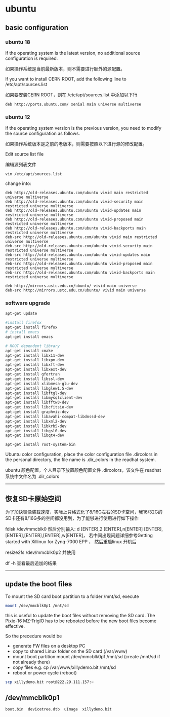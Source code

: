 <!-- ubuntu.md --- 
;; 
;; Description: 
;; Author: Hongyi Wu(吴鸿毅)
;; Email: wuhongyi@qq.com 
;; Created: 一 5月 27 21:25:03 2019 (+0800)
;; Last-Updated: 日 7月 21 18:36:38 2019 (+0800)
;;           By: Hongyi Wu(吴鸿毅)
;;     Update #: 3
;; URL: http://wuhongyi.cn -->

# ubuntu

## basic configuration

### ubuntu 18

If the operating system is the latest version, no additional source configuration is required.

如果操作系统是当前最新版本，则不需要进行额外的源配置。

If you want to install CERN ROOT, add the following line to /etc/apt/sources.list

如果要安装CERN ROOT，则在 /etc/apt/sources.list 中添加以下行

```
deb http://ports.ubuntu.com/ xenial main universe multiverse
```

### ubuntu 12

If the operating system version is the previous version, you need to modify the source configuration as follows.

如果操作系统版本是之前的老版本，则需要按照以下进行源的修改配置。

Edit source list file

编辑源列表文件

```
vim /etc/apt/sources.list
```

change into:
```
deb http://old-releases.ubuntu.com/ubuntu vivid main restricted universe multiverse   
deb http://old-releases.ubuntu.com/ubuntu vivid-security main restricted universe multiverse   
deb http://old-releases.ubuntu.com/ubuntu vivid-updates main restricted universe multiverse   
deb http://old-releases.ubuntu.com/ubuntu vivid-proposed main restricted universe multiverse   
deb http://old-releases.ubuntu.com/ubuntu vivid-backports main restricted universe multiverse   
deb-src http://old-releases.ubuntu.com/ubuntu vivid main restricted universe multiverse   
deb-src http://old-releases.ubuntu.com/ubuntu vivid-security main restricted universe multiverse   
deb-src http://old-releases.ubuntu.com/ubuntu vivid-updates main restricted universe multiverse   
deb-src http://old-releases.ubuntu.com/ubuntu vivid-proposed main restricted universe multiverse   
deb-src http://old-releases.ubuntu.com/ubuntu vivid-backports main restricted universe multiverse 

deb http://mirrors.ustc.edu.cn/ubuntu/ vivid main universe
deb-src http://mirrors.ustc.edu.cn/ubuntu/ vivid main universe
```

### software upgrade

```bash
apt-get update
```


```bash
#install firefox
apt-get install firefox
# install emacs
apt-get install emacs

# ROOT dependent library
apt-get install cmake
apt-get install libx11-dev
apt-get install libxpm-dev
apt-get install libxft-dev 
apt-get install libxext-dev
apt-get install gfortran 
apt-get install libssl-dev 
apt-get install xlibmesa-glu-dev 
apt-get install libglew1.5-dev 
apt-get install libftgl-dev 
apt-get install libmysqlclient-dev 
apt-get install libfftw3-dev 
apt-get install libcfitsio-dev 
apt-get install graphviz-dev
apt-get install libavahi-compat-libdnssd-dev 
apt-get install libxml2-dev 
apt-get install libkrb5-dev 
apt-get install libgsl0-dev 
apt-get install libqt4-dev
```

```bash
apt-get install root-system-bin
```

Ubuntu color configuration, place the color configuration file .dircolors in the personal directory, the file name is .dir_colors in the readhat system.

ubuntu 颜色配置，个人目录下放置颜色配置文件 .dircolors，该文件在 readhat 系统中文件名为 .dir_colors


----

## 恢复SD卡原始空间

为了加快镜像装载速度，实际上只格式化了8/16G左右的SD卡空间，我16/32G的SD卡还有8/16G多的空间都没用到，为了能够进行使用进行如下操作

fdisk /dev/mmcblk0
然后分别输入: d [ENTER],2 [ENTER],n[ENTER] [ENTER],[ENTER],[ENTER],[ENTER],w[ENTER]， 若中间出现问题详细参考Getting started with Xillinux for Zynq-7000 EPP ， 然后重启linux 开机后

resize2fs /dev/mmcblk0p2
并使用

df -h
查看最后追加的结果

----

## update the boot files

To mount the SD card boot partition to a folder /mnt/sd, execute

```bash
mount /dev/mmcblk0p1 /mnt/sd
```

this is useful to update the boot files without removing the SD card. The Pixie-16 MZ-TrigIO has to be rebooted before the new boot files become effective.

So the precedure would be 
- generate FW files on a desktop PC
- copy to shared Linux folder on the SD card (/var/www)
- mount boot partition mount /dev/mmcblk0p1 /mnt/sd (create /mnt/sd if not already there) 
- copy files e.g. cp /var/www/xillydemo.bit /mnt/sd
- reboot or power cycle (reboot)


```bash
scp xillydemo.bit root@222.29.111.157:~
```


## /dev/mmcblk0p1

```
boot.bin  devicetree.dtb  uImage  xillydemo.bit
```


<!-- ubuntu.md ends here -->

